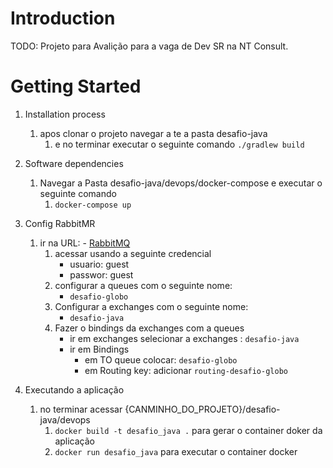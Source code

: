 # Introduction 
TODO: Projeto para Avalição para a vaga de Dev SR na NT Consult. 

# Getting Started
1. Installation process
   1. apos clonar o projeto navegar a te a pasta desafio-java
      1. e no terminar executar o seguinte comando `./gradlew build`
2. Software dependencies
   1. Navegar a Pasta desafio-java/devops/docker-compose e executar o seguinte comando
      1. `docker-compose up `
3. Config RabbitMR
   1. ir na URL: - [RabbitMQ](http://localhost:15672/)
      1. acessar usando a seguinte credencial
            - usuario: guest
            - passwor: guest
      2. configurar a queues com o seguinte nome:
         - `desafio-globo`
      3. Configurar a exchanges com o seguinte nome:
         - `desafio-java`
      4. Fazer o bindings da exchanges com a queues
         - ir em exchanges selecionar a exchanges : `desafio-java`
         - ir em Bindings
           - em TO queue colocar: `desafio-globo`
           - em Routing key: adicionar `routing-desafio-globo`

4. Executando a aplicação
   1. no terminar acessar {CANMINHO_DO_PROJETO}/desafio-java/devops
      1. `docker build -t desafio_java .` para gerar o container doker da aplicação
      2. `docker run desafio_java` para executar o container docker
